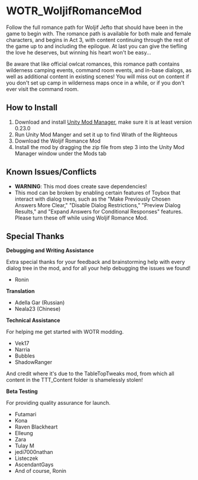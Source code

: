 # WOTR_WoljifRomanceMod

Follow the full romance path for Woljif Jefto that should have been in the game to begin with. The romance path is available for both male and female characters, and begins in Act 3, with content continuing through the rest of the game up to and including the epilogue. At last you can give the tiefling the love he deserves, but winning his heart won't be easy...

Be aware that like official owlcat romances, this romance path contains wilderness camping events, command room events, and in-base dialogs, as well as additional content in existing scenes! You will miss out on content if you don't set up camp in wilderness maps once in a while, or if you don't ever visit the command room.

## How to Install

1. Download and install [Unity Mod Manager](https://github.com/newman55/unity-mod-manager), make sure it is at least version 0.23.0
2. Run Unity Mod Manger and set it up to find Wrath of the Righteous
3. Download the Woljif Romance Mod
4. Install the mod by dragging the zip file from step 3 into the Unity Mod Manager window under the Mods tab

## Known Issues/Conflicts

- **WARNING**: This mod does create save dependencies!
- This mod can be broken by enabling certain features of Toybox that interact with dialog trees, such as the "Make Previously Chosen Answers More Clear," "Disable Dialog Restrictions," "Preview Dialog Results," and "Expand Answers for Conditional Responses" features. Please turn these off while using Woljif Romance Mod.

## Special Thanks

**Debugging and Writing Assistance**

Extra special thanks for your feedback and brainstorming help with every dialog tree in the mod, and for all your help debugging the issues we found!

- Ronin

**Translation**

- Adella Gar (Russian)
- Neala23 (Chinese)

**Technical Assistance**

For helping me get started with WOTR modding.

- Vek17
- Narria
- Bubbles
- ShadowRanger

And credit where it's due to the TableTopTweaks mod, from which all content in the TTT_Content folder is shamelessly stolen!

**Beta Testing**

For providing quality assurance for launch.

- Futamari
- Kona
- Raven Blackheart
- Elleung
- Zara
- Tulay M
- jedi7000nathan
- Listeczek
- AscendantGays
- And of course, Ronin